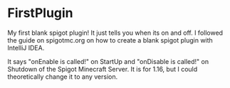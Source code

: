 # FirstPlugin
My first blank spigot plugin! It just tells you when its on and off. I followed the guide on spigotmc.org on how to create a blank spigot plugin with IntelliJ IDEA.

It says "onEnable is called!" on StartUp and "onDisable is called!" on Shutdown of the Spigot Minecraft Server. It is for 1.16, but I could theoretically change it to any version.

